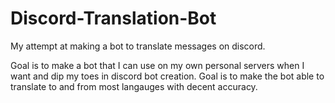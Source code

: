 # Discord-Translation-Bot
My attempt at making a bot to translate messages on discord.

Goal is to make a bot that I can use on my own personal servers when I want and dip my toes 
in discord bot creation. Goal is to make the bot able to translate to and from most langauges
with decent accuracy.